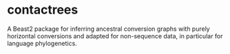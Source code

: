 # contactrees
A Beast2 package for inferring ancestral conversion graphs with purely horizontal conversions and adapted for non-sequence data, in particular for language phylogenetics.
